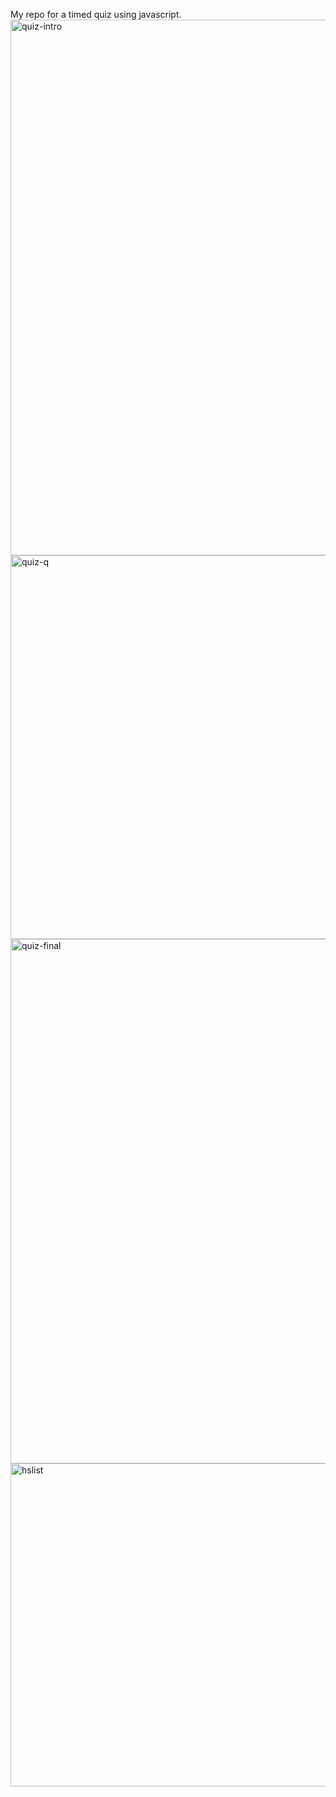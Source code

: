 My repo for a timed quiz using javascript. 
<img width="857" alt="quiz-intro" src="https://user-images.githubusercontent.com/84059980/202545286-f57b596f-e756-4823-9ffc-e3f4196ae44f.png">
<img width="614" alt="quiz-q" src="https://user-images.githubusercontent.com/84059980/202545297-2275458b-18e4-44ba-ab18-c7a064034088.png">
<img width="839" alt="quiz-final" src="https://user-images.githubusercontent.com/84059980/202545300-bde124ee-89cd-474e-be33-b6393f66847f.png">
<img width="517" alt="hslist" src="https://user-images.githubusercontent.com/84059980/202545304-93885fd9-a9ef-4e7a-966f-4a1b198049b6.png">
